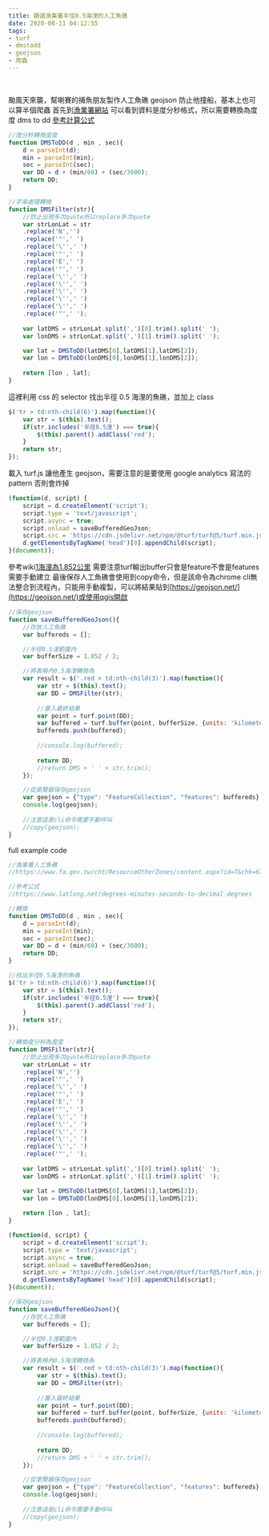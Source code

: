 ```yaml
---
title: 篩選漁業署半徑0.5海浬的人工魚礁
date: 2020-08-11 04:12:55
tags:
- turf
- dmstodd
- geojson
- 爬蟲
---
```

&nbsp;
<!-- more -->
颱風天來襲，幫喇賽的捕魚朋友製作人工魚礁 geojson 防止他撞船，基本上也可以算半個爬蟲
首先到[漁業署網站](https://www.fa.gov.tw/cht/ResourceOtherZones/content.aspx?id=7&chk=67f6e751-66f9-4233-bf2a-91e3b7e158a1&param=pn=1)
可以看到資料是度分秒格式，所以需要轉換為度度 dms to dd [參考計算公式](https://www.latlong.net/degrees-minutes-seconds-to-decimal-degrees)

``` javascript
//度分秒轉換度度
function DMSToDD(d , min , sec){
	d = parseInt(d);
	min = parseInt(min);
	sec = parseInt(sec);
	var DD = d + (min/60) + (sec/3600);
	return DD;
} 

//字串處理轉換
function DMSFilter(str){
	//防止出現多次quote所以replace多次quote
	var strLonLat = str
	.replace('N','')
	.replace('°',' ')
	.replace('\'',' ')
	.replace('"',' ')
	.replace('E',' ')
	.replace('°',' ')
	.replace('\'',' ')
	.replace('\'',' ')
	.replace('\'',' ')
	.replace('\'',' ')
	.replace('\'',' ')
	.replace('"',' ');
	
	var latDMS = strLonLat.split(',')[0].trim().split(' ');
	var lonDMS = strLonLat.split(',')[1].trim().split(' ');

	var lat = DMSToDD(latDMS[0],latDMS[1],latDMS[2]);
	var lon = DMSToDD(lonDMS[0],lonDMS[1],lonDMS[2]);
	
	return [lon , lat];
}
```

這裡利用 css 的 selector 找出半徑 0.5 海浬的魚礁，並加上 class
``` javascript
$('tr > td:nth-child(6)').map(function(){
	var str = $(this).text();
	if(str.includes('半徑0.5浬') === true){
		$(this).parent().addClass('red');
	}
	return str;
});
```

載入 turf.js 讓他產生 geojson，需要注意的是要使用 google analytics 寫法的 pattern 否則會炸掉
``` javascript
(function(d, script) {
    script = d.createElement('script');
    script.type = 'text/javascript';
    script.async = true;
    script.onload = saveBufferedGeoJson;
    script.src = 'https://cdn.jsdelivr.net/npm/@turf/turf@5/turf.min.js';
    d.getElementsByTagName('head')[0].appendChild(script);
}(document));
```

參考wiki[1海浬為1.852公里](https://zh.wikipedia.org/wiki/%E6%B5%B7%E9%87%8C)
需要注意turf輸出buffer只會是feature不會是features需要手動建立
最後保存人工魚礁會使用到copy命令，但是該命令為chrome cli無法整合到流程內，只能用手動複製，可以將結果貼到[https://geojson.net/](https://geojson.net/)或使用qgis開啟
``` javascript
//保存geojson
function saveBufferedGeoJson(){
	//存放人工魚礁
	var buffereds = [];

	//半徑0.5浬範圍內
	var bufferSize = 1.852 / 2;

	//將表格內0.5海浬轉換為
	var result = $('.red > td:nth-child(3)').map(function(){
		var str = $(this).text();
		var DD = DMSFilter(str);
		
		//塞入最終結果
		var point = turf.point(DD);
		var buffered = turf.buffer(point, bufferSize, {units: 'kilometers'});
		buffereds.push(buffered);
		
		//console.log(buffered);
		
		return DD;
		//return DMS + ' ' + str.trim();
	});

	//從瀏覽器保存geojson
	var geojson = {"type": "FeatureCollection", "features": buffereds}
	console.log(geojson);
	
	//注意這是cli命令需要手動呼叫
	//copy(geojson);
}

```


full example code
``` javascript
//漁業署人工魚礁
//https://www.fa.gov.tw/cht/ResourceOtherZones/content.aspx?id=7&chk=67f6e751-66f9-4233-bf2a-91e3b7e158a1&param=pn=1

//參考公式
//https://www.latlong.net/degrees-minutes-seconds-to-decimal-degrees

//轉換
function DMSToDD(d , min , sec){
	d = parseInt(d);
	min = parseInt(min);
	sec = parseInt(sec);
	var DD = d + (min/60) + (sec/3600);
	return DD;
}

//找出半徑0.5海浬的魚礁
$('tr > td:nth-child(6)').map(function(){
	var str = $(this).text();
	if(str.includes('半徑0.5浬') === true){
		$(this).parent().addClass('red');
	}
	return str;
});

//轉換度分秒為度度
function DMSFilter(str){
	//防止出現多次quote所以replace多次quote
	var strLonLat = str
	.replace('N','')
	.replace('°',' ')
	.replace('\'',' ')
	.replace('"',' ')
	.replace('E',' ')
	.replace('°',' ')
	.replace('\'',' ')
	.replace('\'',' ')
	.replace('\'',' ')
	.replace('\'',' ')
	.replace('\'',' ')
	.replace('"',' ');
	
	var latDMS = strLonLat.split(',')[0].trim().split(' ');
	var lonDMS = strLonLat.split(',')[1].trim().split(' ');

	var lat = DMSToDD(latDMS[0],latDMS[1],latDMS[2]);
	var lon = DMSToDD(lonDMS[0],lonDMS[1],lonDMS[2]);
	
	return [lon , lat];
}

(function(d, script) {
    script = d.createElement('script');
    script.type = 'text/javascript';
    script.async = true;
    script.onload = saveBufferedGeoJson;
    script.src = 'https://cdn.jsdelivr.net/npm/@turf/turf@5/turf.min.js';
    d.getElementsByTagName('head')[0].appendChild(script);
}(document));

//保存geojson
function saveBufferedGeoJson(){
	//存放人工魚礁
	var buffereds = [];

	//半徑0.5浬範圍內
	var bufferSize = 1.852 / 2;

	//將表格內0.5海浬轉換為
	var result = $('.red > td:nth-child(3)').map(function(){
		var str = $(this).text();
		var DD = DMSFilter(str);
		
		//塞入最終結果
		var point = turf.point(DD);
		var buffered = turf.buffer(point, bufferSize, {units: 'kilometers'});
		buffereds.push(buffered);
		
		//console.log(buffered);
		
		return DD;
		//return DMS + ' ' + str.trim();
	});

	//從瀏覽器保存geojson
	var geojson = {"type": "FeatureCollection", "features": buffereds}
	console.log(geojson);
	
	//注意這是cli命令需要手動呼叫
	//copy(geojson);
}


```
